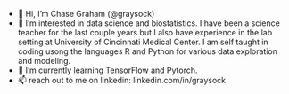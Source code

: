 - 👋 Hi, I’m Chase Graham (@graysock)
- 👀 I’m interested in data science and biostatistics. I have been a science teacher for the last couple years but I also have experience in the lab setting at
  University of Cincinnati Medical Center. I am self taught in coding usong the languages R and Python for various data exploration and modeling. 
- 🌱 I’m currently learning TensorFlow and Pytorch. 
- 📫 reach out to me on linkedin: linkedin.com/in/graysock

<!---
graysock/graysock is a ✨ special ✨ repository because its `README.md` (this file) appears on your GitHub profile.
You can click the Preview link to take a look at your changes.
--->
